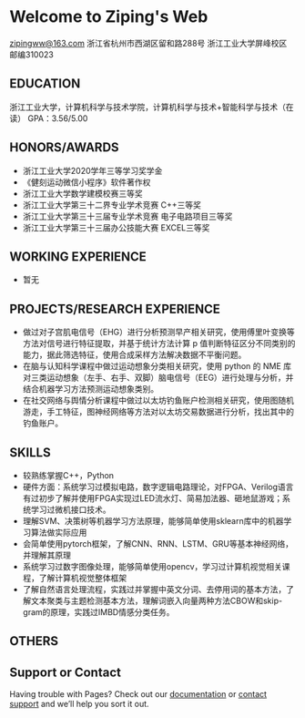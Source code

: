 # Welcome to Ziping's Web

zipingww@163.com 
浙江省杭州市西湖区留和路288号 浙江工业大学屏峰校区 邮编310023



## EDUCATION
  浙江工业大学，计算机科学与技术学院，计算机科学与技术+智能科学与技术（在读）
  GPA：3.56/5.00
## HONORS/AWARDS
  - 浙江工业大学2020学年三等学习奖学金
  - 《健刻运动微信小程序》软件著作权
  - 浙江工业大学数学建模校赛三等奖
  - 浙江工业大学第三十二界专业学术竞赛 C++三等奖
  - 浙江工业大学第三十三届专业学术竞赛 电子电路项目三等奖
  - 浙江工业大学第三十三届办公技能大赛 EXCEL三等奖
## WORKING EXPERIENCE
  - 暂无
## PROJECTS/RESEARCH EXPERIENCE
  - 做过对子宫肌电信号（EHG）进行分析预测早产相关研究，使用傅里叶变换等方法对信号进行特征提取，并基于统计方法计算 p 值判断特征区分不同类别的能力，据此筛选特征，使用合成采样方法解决数据不平衡问题。
  - 在脑与认知科学课程中做过运动想象分类相关研究，使用 python 的 NME 库对三类运动想象（左手、右手、双脚）脑电信号（EEG）进行处理与分析，并结合机器学习方法预测运动想象类别。
  - 在社交网络与舆情分析课程中做过以太坊钓鱼账户检测相关研究，使用图随机游走，手工特征，图神经网络等方法对以太坊交易数据进行分析，找出其中的钓鱼账户。
## SKILLS
  - 较熟练掌握C++，Python
  - 硬件方面：系统学习过模拟电路，数字逻辑电路理论，对FPGA、Verilog语言有过初步了解并使用FPGA实现过LED流水灯、简易加法器、砸地鼠游戏；系统学习过微机接口技术。
  - 理解SVM、决策树等机器学习方法原理，能够简单使用sklearn库中的机器学习算法做实际应用
  - 会简单使用pytorch框架，了解CNN、RNN、LSTM、GRU等基本神经网络，并理解其原理
  - 系统学习过数字图像处理，能够简单使用opencv，学习过计算机视觉相关课程，了解计算机视觉整体框架
  - 了解自然语言处理流程，实践过并掌握中英文分词、去停用词的基本方法，了解文本聚类与主题检测基本方法，理解词嵌入向量两种方法CBOW和skip-gram的原理，实践过IMBD情感分类任务。
## OTHERS


## Support or Contact

Having trouble with Pages? Check out our [documentation](https://docs.github.com/categories/github-pages-basics/) or [contact support](https://support.github.com/contact) and we’ll help you sort it out.
